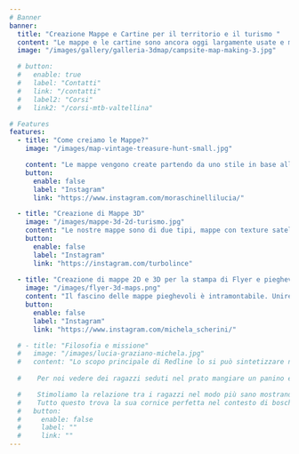 ```yaml
---
# Banner
banner:
  title: "Creazione Mappe e Cartine per il territorio e il turismo "
  content: "Le mappe e le cartine sono ancora oggi largamente usate e molto affascinanti. La creazione di mappe e cartine turistiche è la nostra passione. Noi ci occupiamo di creazione di mappe e cartine per parchi, riserve naturali. Le nostre mappe 2d e 3d sono perfette per illustrare sentieri, percorsi e itinerari di località turistiche. Alcuni esempi di uso: mappe e cartine per percorsi Mtb e trekking. Mappe e cartine per gare di running e trail running. Ci occupiamo di creazione di mappe riportando in modo preciso percorsi GPX sulla mappa con waypoint e POI (punti di interesse). Creiamo stupende mappe 2D e 3D illustate. Ci occupiamo della creazione di mappe pieghevoli per sentieri e percorsi. Mappe per gare di ciclismo e Mtb, percorsi trekking, aree campeggio e resort, Bike Park e Ski resort. La nostra specilaità è la creazione di mappe per parchi e riserve naturali."
  image: "/images/gallery/galleria-3dmap/campsite-map-making-3.jpg"

  # button:
  #   enable: true
  #   label: "Contatti"
  #   link: "/contatti"
  #   label2: "Corsi"
  #   link2: "/corsi-mtb-valtellina"

# Features
features:
  - title: "Come creiamo le Mappe?"
    image: "/images/map-vintage-treasure-hunt-small.jpg"

    content: "Le mappe vengono create partendo da uno stile in base all'uso e alla destinazione. La base cartografica dipende dal progetto. Nella creazione di una Mappa vintage utilizziamo carte desaturate con curve di livello e illustrazioni vintage. Se la cartina è moderna useremo basi Opentopo colorate e ombreggiate. Gli elementi della mappa, la legenda, la distribuzione degli elementi sono diversi per ogni progetto. Quando abbiamo deciso lo stile della mappa, scegliamo le dimensioni, le piegature e iniziamo a creare i contenuti.  In vaso vadano illsutrati percorsi e itinerari il cliente può fornire dei file GPX che vengono riportati con precisione sulla mappa con colori, etichette e riferimenti."
    button:
      enable: false
      label: "Instagram"
      link: "https://www.instagram.com/moraschinellilucia/"

  - title: "Creazione di Mappe 3D"
    image: "/images/mappe-3d-2d-turismo.jpg"
    content: "Le nostre mappe sono di due tipi, mappe con texture satellitare e rilievo highmap reale o mappe vettoriali illustrate. In entrambi i casi arricchiamo le mappe con elementi grafici, informazioni e fotografie. La grande differenza tra le due mappe sta nel tipo di territorio che si deve rappresentare e la risoluzione che si vuole ottenere. Per mappe da stampare su grandi pannelli occorre utilizzare vettoriali illustrati mentre per il web, i social e piccole stampe possiamo usare le texture satellitari sempre che il territorio sia ben rappresentato. Le nostre mappe 'infografiche' sono ideali anche per generare contenuti virali per i social network."
    button:
      enable: false
      label: "Instagram"
      link: "https://instagram.com/turbolince"
  
  - title: "Creazione di mappe 2D e 3D per la stampa di Flyer e pieghevoli "
    image: "/images/flyer-3d-maps.png"
    content: "Il fascino delle mappe pieghevoli è intramontabile. Unire l'efficacia delle moderne mappe con la bellezza di una mappa cartacea è ancora oggi di bellissimo effetto. Ci occupiamo di creare mappe e cartine per sentieri di parchi e riserve naturali. Ci occupiamoi ri riportare sulle mappe i tracciati GPX e way point con la possibilità tramite QRcode di collegarsi direttamente a risorse online."
    button:
      enable: false
      label: "Instagram"
      link: "https://www.instagram.com/michela_scherini/"    

  # - title: "Filosofia e missione"
  #   image: "/images/lucia-graziano-michela.jpg"
  #   content: "Lo scopo principale di Redline lo si può sintetizzare nell’obiettivo di far sporcare i ragazzi di polvere e fango, farli guadare un torrente magari bagnandosi i piedi e aiutandosi a vicenda quando la salita è troppo faticosa.
    
  #    Per noi vedere dei ragazzi seduti nel prato mangiare un panino e ridere significa aver centrato l’obiettivo.

  #    Stimoliamo la relazione tra i ragazzi nel modo più sano mostrando loro che è più bello aiutarsi che prendersi in giro, mostrando loro come è bello avere rispetto e fare la pace quando nascono delle incomprensioni.
  #    Tutto questo trova la sua cornice perfetta nel contesto di boschi e prati verdi dove e per nostra natura siamo portati a trovare il nostro equilibrio migliore."
  #   button:
  #     enable: false
  #     label: ""
  #     link: ""
---
```

